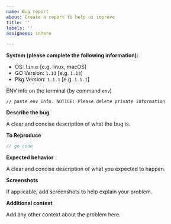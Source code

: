 ```yaml
---
name: Bug report
about: Create a report to help us improve
title: ''
labels: ''
assignees: inhere

---
```


**System (please complete the following information):**

 - OS: `linux` [e.g. linux, macOS]
 - GO Version: `1.13` [e.g. `1.13`]
 - Pkg Version: `1.1.1` [e.g. `1.1.1`]
 
 ENV info on the terminal (by command `env`)
 
 ```
 // paste env info. NOTICE: Please delete private information 
 ```

**Describe the bug**

A clear and concise description of what the bug is.

**To Reproduce**

```go
// go code
```

**Expected behavior**

A clear and concise description of what you expected to happen.

**Screenshots**

If applicable, add screenshots to help explain your problem.

**Additional context**

Add any other context about the problem here.
